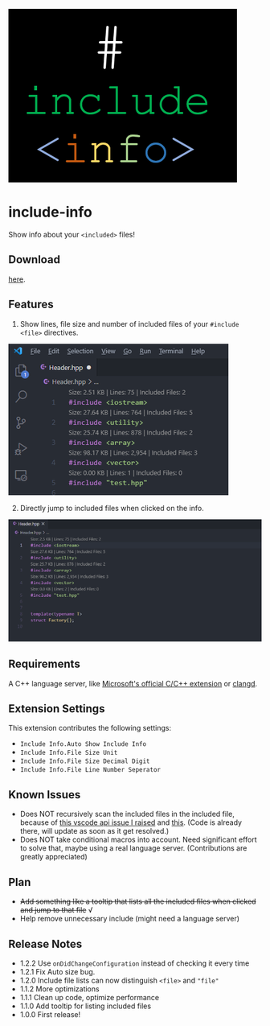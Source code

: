 ![](logo.png)
# include-info
Show info about your `<included>` files!

## Download 

[here](https://marketplace.visualstudio.com/items?itemName=HO-COOH.include-info).

## Features
1. Show lines, file size and number of included files of your `#include <file>` directives. 

![](https://raw.githubusercontent.com/HO-COOH/include-info/master/screenshots/1.png)

2. Directly jump to included files when clicked on the info.

![](https://raw.githubusercontent.com/HO-COOH/include-info/master/screenshots/GoToHeader.gif)


## Requirements
A C++ language server, like [Microsoft's official C/C++ extension](https://marketplace.visualstudio.com/items?itemName=ms-vscode.cpptools) or [clangd](https://marketplace.visualstudio.com/items?itemName=llvm-vs-code-extensions.vscode-clangd).

## Extension Settings
This extension contributes the following settings:
- `Include Info.Auto Show Include Info`
- `Include Info.File Size Unit`
- `Include Info.File Size Decimal Digit`
- `Include Info.File Line Number Seperator`

## Known Issues
- Does NOT recursively scan the included files in the included file, because of [this vscode api issue I raised](https://github.com/microsoft/vscode-cpptools/issues/7124) and [this](https://github.com/microsoft/vscode/issues/118085). (Code is already there, will update as soon as it get resolved.)
- Does NOT take conditional macros into account. Need significant effort to solve that, maybe using a real language server. (Contributions are greatly appreciated)

## Plan
- ~~Add something like a tooltip that lists all the included files when clicked and jump to that file~~  √
- Help remove unnecessary include (might need a language server)

## Release Notes
- 1.2.2 
Use `onDidChangeConfiguration` instead of checking it every time
- 1.2.1
Fix Auto size bug.
- 1.2.0
Include file lists can now distinguish `<file>` and `"file"`
- 1.1.2
More optimizations
- 1.1.1
Clean up code, optimize performance
- 1.1.0
Add tooltip for listing included files
- 1.0.0
First release!